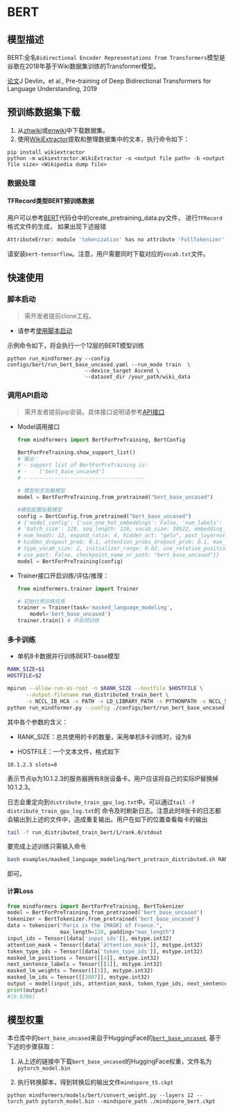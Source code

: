 # BERT

## 模型描述

BERT:全名`Bidirectional Encoder Representations from Transformers`模型是谷歌在2018年基于Wiki数据集训练的Transformer模型。

[论文](https://arxiv.org/abs/1810.04805)J Devlin，et al., Pre-training of Deep Bidirectional Transformers for Language Understanding, 2019

## 预训练数据集下载

1. 从[zhwiki](https://dumps.wikimedia.org/zhwiki/)或[enwiki](https://dumps.wikimedia.org/enwiki/)中下载数据集。
2. 使用[WikiExtractor](https://github.com/attardi/wikiextractor)提取和整理数据集中的文本，执行命令如下：

```shell
pip install wikiextractor
python -m wikiextractor.WikiExtractor -o <output file path> -b <output file size> <Wikipedia dump file>
```

### 数据处理

#### TFRecord类型BERT预训练数据

用户可以参考[BERT](https://github.com/google-research/bert#pre-training-with-bert)代码仓中的create_pretraining_data.py文件，
进行`TFRecord`格式文件的生成，
如果出现下述报错

```bash
AttributeError: module 'tokenization' has no attribute 'FullTokenizer'
```

请安装`bert-tensorflow`。注意，用户需要同时下载对应的`vocab.txt`文件。

## 快速使用

### 脚本启动

> 需开发者提前clone工程。

- 请参考[使用脚本启动](https://gitee.com/mindspore/transformer/blob/master/README.md#%E6%96%B9%E5%BC%8F%E4%B8%80clone-%E5%B7%A5%E7%A8%8B%E4%BB%A3%E7%A0%81)

示例命令如下，将会执行一个12层的BERT模型训练

```shell
python run_mindformer.py --config configs/bert/run_bert_base_uncased.yaml --run_mode train  \
                         --device_target Ascend \
                         --dataset_dir /your_path/wiki_data
```

### 调用API启动

> 需开发者提前pip安装。具体接口说明请参考[API接口](https://gitee.com/mindspore/transformer/wikis/API/)

- Model调用接口

  ```python
  from mindformers import BertForPreTraining, BertConfig

  BertForPreTraining.show_support_list()
  # 输出：
  # - support list of BertForPreTraining is:
  # -    ['bert_base_uncased']
  # - -------------------------------------

  # 模型标志加载模型
  model = BertForPreTraining.from_pretrained("bert_base_uncased")

  #模型配置加载模型
  config = BertConfig.from_pretrained("bert_base_uncased")
  # {'model_config': {'use_one_hot_embeddings': False, 'num_labels': 1, 'dropout_prob': 0.1,
  # 'batch_size': 128, seq_length: 128, vocab_size: 30522, embedding_size: 768, num_layers: 12,
  # num_heads: 12, expand_ratio: 4, hidden_act: "gelu", post_layernorm_residual: True,
  # hidden_dropout_prob: 0.1, attention_probs_dropout_prob: 0.1, max_position_embeddings: 512,
  # type_vocab_size: 2, initializer_range: 0.02, use_relative_positions: False,
  # use_past: False, checkpoint_name_or_path: "bert_base_uncased"}}
  model = BertForPreTraining(config)
  ```

- Trainer接口开启训练/评估/推理：

  ```python
  from mindformers.trainer import Trainer

  # 初始化预训练任务
  trainer = Trainer(task='masked_language_modeling',
      model='bert_base_uncased')
  trainer.train() # 开启预训练
  ```

### 多卡训练

- 单机8卡数据并行训练BERT-base模型

```bash
RANK_SIZE=$1
HOSTFILE=$2

mpirun --allow-run-as-root -n $RANK_SIZE --hostfile $HOSTFILE \
      --output-filename run_distributed_train_bert \
      -x NCCL_IB_HCA -x PATH -x LD_LIBRARY_PATH -x PYTHONPATH -x NCCL_SOCKET_IFNAME -n $RANK_SIZE \
python run_mindformer.py --config ./configs/bert/run_bert_base_uncased.yaml --use_parallel True --run_mode train  > distribute_train_gpu_log.txt 2>&1 &
```

其中各个参数的含义：

- RANK_SIZE：总共使用的卡的数量，采用单机8卡训练时，设为8

- HOSTFILE：一个文本文件，格式如下

```text
10.1.2.3 slots=8
```

表示节点ip为10.1.2.3的服务器拥有8张设备卡。用户应该将自己的实际IP替换掉10.1.2.3。

日志会重定向到`distribute_train_gpu_log.txt`中。可以通过`tail -f distribute_train_gpu_log.txt`的
命令及时刷新日志。注意此时8张卡的日志都会输出到上述的文件中，造成重复输出。用户在如下的位置查看每卡的输出

```bash
tail -f run_distributed_train_bert/1/rank.0/stdout
```

要完成上述训练只需输入命令

```bash
bash examples/masked_language_modeling/bert_pretrain_distributed.sh RANK_SIZE hostfile
```

即可。

#### 计算Loss

```python
from mindformers import BertForPreTraining, BertTokenizer
model = BertForPreTraining.from_pretrained('bert_base_uncased')
tokenizer = BertTokenizer.from_pretrained('bert_base_uncased')
data = tokenizer("Paris is the [MASK] of France.",
                 max_length=128, padding="max_length")
input_ids = Tensor([data['input_ids']], mstype.int32)
attention_mask = Tensor([data['attention_mask']], mstype.int32)
token_type_ids = Tensor([data['token_type_ids']], mstype.int32)
masked_lm_positions = Tensor([[4]], mstype.int32)
next_sentence_labels = Tensor([[1]], mstype.int32)
masked_lm_weights = Tensor([[1]], mstype.int32)
masked_lm_ids = Tensor([[3007]], mstype.int32)
output = model(input_ids, attention_mask, token_type_ids, next_sentence_labels, masked_lm_positions, masked_lm_ids, masked_lm_weights)
print(output)
#[0.6706]
```

## 模型权重

本仓库中的`bert_base_uncased`来自于HuggingFace的[`bert_base_uncased`](https://huggingface.co/bert-base-uncased), 基于下述的步骤获取：

1. 从上述的链接中下载`bert_base_uncased`的HuggingFace权重，文件名为`pytorch_model.bin`

2. 执行转换脚本，得到转换后的输出文件`mindspore_t5.ckpt`

```shell
python mindformers/models/bert/convert_weight.py --layers 12 --torch_path pytorch_model.bin --mindspore_path ./mindspore_bert.ckpt
```
